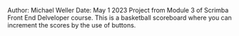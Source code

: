 Author: Michael Weller
Date: May 1 2023
Project from Module 3 of Scrimba Front End Delveloper course. This is a basketball scoreboard where you can increment the scores by the use of buttons.
